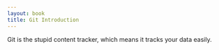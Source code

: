 ```yaml
---
layout: book
title: Git Introduction
---
```


Git is the stupid content tracker, which means it tracks your data easily.

